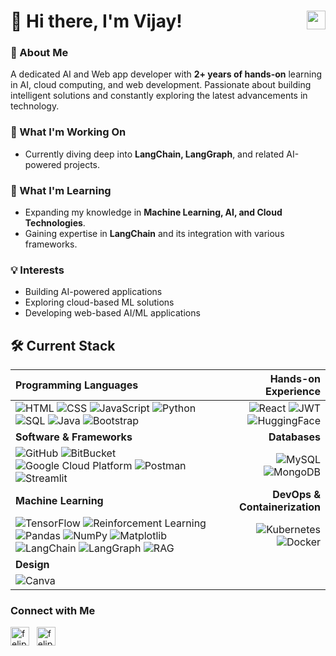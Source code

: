 <h1 align="left">
    👋 Hi there, I'm Vijay!  
    <a href="mailto:rsvijaynkl@gmail.com" target="blank">
        <img align="right" src="https://ouch-cdn2.icons8.com/Q_mKQhLvgHc4CpJslA6YAg1orkPp2LG3W6rdaEQZ1oo/rs:fit:456:456/czM6Ly9pY29uczgu/b3VjaC1wcm9kLmFz/c2V0cy9wbmcvOTYv/MzE3NWFhMzAtMmQw/Yi00MDgyLTlhZWMt/ZWUyZGNlYzQwYmM0/LnBuZw.png" alt="gmail" height="30" />
    </a>
</h1>

### 🚀 About Me
A dedicated AI and Web app developer with **2+ years of hands-on** learning in AI, cloud computing, and web development. Passionate about building intelligent solutions and constantly exploring the latest advancements in technology.

### 🔭 What I'm Working On
- Currently diving deep into **LangChain, LangGraph**, and related AI-powered projects.

### 🌱 What I'm Learning
- Expanding my knowledge in **Machine Learning, AI, and Cloud Technologies**.
- Gaining expertise in **LangChain** and its integration with various frameworks.

### 💡 Interests
- Building AI-powered applications
- Exploring cloud-based ML solutions
- Developing web-based AI/ML applications

## 🛠 Current Stack

| **Programming Languages** | **Hands-on Experience** |
| :--- | ---: |
| ![HTML](https://img.shields.io/badge/HTML5-E34F26?style=for-the-badge&logo=html5&logoColor=white) ![CSS](https://img.shields.io/badge/CSS3-1572B6?style=for-the-badge&logo=css3&logoColor=white) ![JavaScript](https://img.shields.io/badge/JavaScript-F7DF1E?style=for-the-badge&logo=javascript&logoColor=black) ![Python](https://img.shields.io/badge/Python-3776AB?style=for-the-badge&logo=python&logoColor=white) ![SQL](https://img.shields.io/badge/SQL-003B57?style=for-the-badge&logo=sqlite&logoColor=white) ![Java](https://img.shields.io/badge/Java-ED8B00?style=for-the-badge&logo=openjdk&logoColor=white) ![Bootstrap](https://img.shields.io/badge/Bootstrap-7952B3?style=for-the-badge&logo=bootstrap&logoColor=white) | ![React](https://img.shields.io/badge/React-20232A?style=for-the-badge&logo=react&logoColor=61DAFB) ![JWT](https://img.shields.io/badge/JSON_Web_Tokens-000000?style=for-the-badge&logo=json-web-tokens&logoColor=white) ![HuggingFace](https://img.shields.io/badge/HuggingFace-FFCC00?style=for-the-badge&logo=huggingface&logoColor=black) |
| **Software & Frameworks** | **Databases** |
| ![GitHub](https://img.shields.io/badge/GitHub-181717?style=for-the-badge&logo=github&logoColor=white) ![BitBucket](https://img.shields.io/badge/Bitbucket-0052CC?style=for-the-badge&logo=bitbucket&logoColor=white) ![Google Cloud Platform](https://img.shields.io/badge/Google_Cloud-4285F4?style=for-the-badge&logo=google-cloud&logoColor=white) ![Postman](https://img.shields.io/badge/Postman-FF6C37?style=for-the-badge&logo=postman&logoColor=white) ![Streamlit](https://img.shields.io/badge/Streamlit-FF4B4B?style=for-the-badge&logo=Streamlit&logoColor=white)  | ![MySQL](https://img.shields.io/badge/mysql-%2300f.svg?style=for-the-badge&logo=mysql&logoColor=white) ![MongoDB](https://img.shields.io/badge/MongoDB-4EA94B?style=for-the-badge&logo=mongodb&logoColor=white) |
| **Machine Learning** | **DevOps & Containerization** |
| ![TensorFlow](https://img.shields.io/badge/TensorFlow-FF6F00?style=for-the-badge&logo=tensorflow&logoColor=white) ![Reinforcement Learning](https://img.shields.io/badge/Reinforcement_Learning-0072C6?style=for-the-badge) ![Pandas](https://img.shields.io/badge/Pandas-150458?style=for-the-badge&logo=pandas&logoColor=white) ![NumPy](https://img.shields.io/badge/NumPy-013243?style=for-the-badge&logo=numpy&logoColor=white) ![Matplotlib](https://img.shields.io/badge/Matplotlib-11557C?style=for-the-badge) ![LangChain](https://img.shields.io/badge/LangChain-229954?style=for-the-badge&logo=Chainlink&logoColor=white) ![LangGraph](https://img.shields.io/badge/LangGraph-FF5733?style=for-the-badge&logo=GraphQL&logoColor=white) ![RAG](https://img.shields.io/badge/RAG_Model-0072C6?style=for-the-badge&logo=OpenAI&logoColor=white) | ![Kubernetes](https://img.shields.io/badge/Kubernetes-326CE5?style=for-the-badge&logo=kubernetes&logoColor=white) ![Docker](https://img.shields.io/badge/Docker-2496ED?style=for-the-badge&logo=docker&logoColor=white) |
| **Design** |
| ![Canva](https://img.shields.io/badge/Canva-00C4CC?style=for-the-badge&logo=canva&logoColor=white) |
### Connect with Me
<p align="left">
	<a href="https://www.linkedin.com/in/vijay-r-s/" target="blank"><img align="center" src="https://raw.githubusercontent.com/rahuldkjain/github-profile-readme-generator/master/src/images/icons/Social/linked-in-alt.svg" alt="felipeelia" height="30" /></a> &nbsp;
	<a href="https://www.instagram.com/iam_vijay._/" target="blank"><img align="center" src="https://raw.githubusercontent.com/rahuldkjain/github-profile-readme-generator/master/src/images/icons/Social/instagram.svg" alt="felipe.elia" height="30" /></a>&nbsp;
</p>
